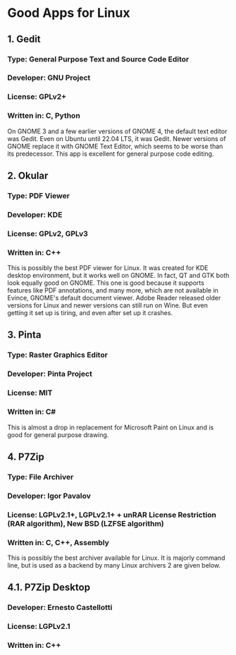 # Good Apps for Linux  

## 1. Gedit  
### Type: General Purpose Text and Source Code Editor  
### Developer: GNU Project  
### License: GPLv2+  
### Written in: C, Python  
On GNOME 3 and a few earlier versions of GNOME 4, the default text editor was Gedit. Even on Ubuntu until 22.04 LTS, it was Gedit. Newer versions of GNOME replace it with GNOME Text Editor, which seems to be worse than its predecessor. This app is excellent for general purpose code editing.  

## 2. Okular  
### Type: PDF Viewer  
### Developer: KDE  
### License: GPLv2, GPLv3  
### Written in: C++  
This is possibly the best PDF viewer for Linux. It was created for KDE desktop environment, but it works well on GNOME. In fact, QT and GTK both look equally good on GNOME. This one is good because it supports features like PDF annotations, and many more, which are not available in Evince, GNOME's default document viewer. Adobe Reader released older versions for Linux and newer versions can still run on Wine. But even getting it set up is tiring, and even after set up it crashes.  

## 3. Pinta  
### Type: Raster Graphics Editor  
### Developer: Pinta Project  
### License: MIT  
### Written in: C#  
This is almost a drop in replacement for Microsoft Paint on Linux and is good for general purpose drawing.  

## 4. P7Zip  
### Type: File Archiver  
### Developer: Igor Pavalov  
### License: LGPLv2.1+, LGPLv2.1+ + unRAR License Restriction (RAR algorithm), New BSD (LZFSE algorithm)  
### Written in: C, C++, Assembly  
This is possibly the best archiver available for Linux. It is majorly command line, but is used as a backend by many Linux archivers 2 are given below.  
## 4.1. P7Zip Desktop  
### Developer: Ernesto Castellotti  
### License: LGPLv2.1  
### Written in: C++  
